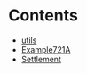 

# Contents
- [utils](/src/utils)
- [Example721A](Example721A.sol/contract.Example721A.md)
- [Settlement](Settlement.sol/contract.Settlement.md)
